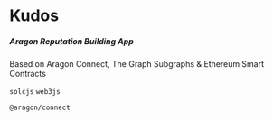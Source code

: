 # Kudos
##### Aragon Reputation Building App

Based on Aragon Connect, The Graph Subgraphs & Ethereum Smart Contracts

`solcjs`
`web3js`

`@aragon/connect`
